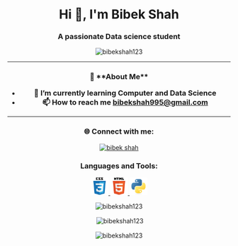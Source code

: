 <h1 align="center">Hi 👋, I'm Bibek Shah</h1>
<h3 align="center">A passionate Data science student</h3>


<p align="center"> <img src="https://komarev.com/ghpvc/?username=bibekshah123&label=Profile%20views&color=0e75b6&style=flat" alt="bibekshah123" /> </p>

---
<h3 align="center">
🌟 **About Me** 

- 🌱 I’m currently learning **Computer and Data Science**
- 📫 How to reach me **bibekshah995@gmail.com**
---
</h3>

<h3 align="center">🌐 Connect with me:</h3>
<p align="center">
  <a href="https://www.linkedin.com/in/bibekshah1234/" target="blank">
    <img align="center" src="https://raw.githubusercontent.com/rahuldkjain/github-profile-readme-generator/master/src/images/icons/Social/linked-in-alt.svg" alt="bibek shah" height="30" width="40" />
  </a>
</p>

<h3 align="center">Languages and Tools:</h3>
<p 
align="center"> <a href="https://www.w3schools.com/css/" target="_blank" rel="noreferrer"> <img src="https://raw.githubusercontent.com/devicons/devicon/master/icons/css3/css3-original-wordmark.svg" alt="css3" width="40" height="40"/> </a> 
<a href="https://www.w3.org/html/" target="_blank" rel="noreferrer"> <img src="https://raw.githubusercontent.com/devicons/devicon/master/icons/html5/html5-original-wordmark.svg" alt="html5" width="40" height="40"/> </a> 
<a href="https://www.python.org" target="_blank" rel="noreferrer"> <img src="https://raw.githubusercontent.com/devicons/devicon/master/icons/python/python-original.svg" alt="python" width="40" height="40"/> </a> </p>

<p align="center"><img src="https://github-readme-stats.vercel.app/api/top-langs?username=bibekshah123&show_icons=true&locale=en&layout=compact" alt="bibekshah123" /></p>

<p align="center">&nbsp;<img align="center" src="https://github-readme-stats.vercel.app/api?username=bibekshah123&show_icons=true&locale=en" alt="bibekshah123" /></p>

<p align="center"><img align="center" src="https://github-readme-streak-stats.herokuapp.com/?user=bibekshah123&" alt="bibekshah123" /></p>
